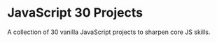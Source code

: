 # JavaScript 30 Projects

A collection of 30 vanilla JavaScript projects to sharpen core JS skills.
